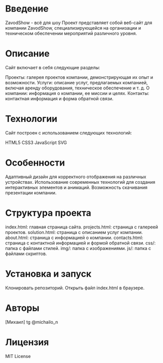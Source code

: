 # Введение

  ZavodShow - всё для шоу
  Проект представляет собой веб-сайт для компании ZavodShow, специализирующейся на организации и техническом обеспечении мероприятий различного уровня.

# Описание
  Сайт включает в себя следующие разделы:

  Проекты: галерея проектов компании, демонстрирующая их опыт и возможности.
  Услуги: описание услуг, предлагаемых компанией, включая аренду оборудования, техническое обеспечение и т. д.
  О компании: информация о компании, ее миссии и целях.
  Контакты: контактная информация и форма обратной связи.

 # Технологии
  Сайт построен с использованием следующих технологий:

  HTML5
  CSS3
  JavaScript
  SVG

# Особенности
  Адаптивный дизайн для корректного отображения на различных устройствах.
  Использование современных технологий для создания интерактивных элементов и анимаций.
  Возможность скачивания презентации компании.

# Структура проекта
  index.html: главная страница сайта.
  projects.html: страница с галереей проектов.
  solution.html: страница с описанием услуг компании.
  about.html: страница с информацией о компании.
  contacts.html: страница с контактной информацией и формой обратной связи.
  css/: папка с файлами стилей.
  img/: папка с изображениями.
  js/: папка с файлами скриптов.

# Установка и запуск
  Клонировать репозиторий.
  Открыть файл index.html в браузере.

# Авторы
  [Михаил] tg @michailo_n

# Лицензия
  MIT License
